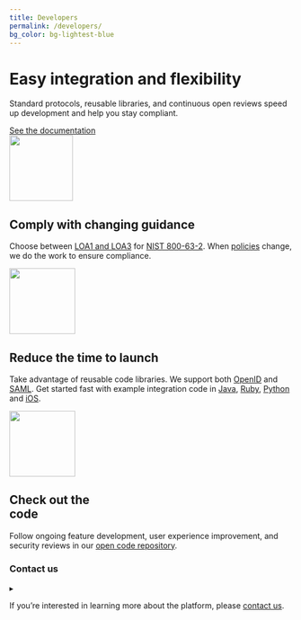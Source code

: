 ```yaml
---
title: Developers
permalink: /developers/
bg_color: bg-lightest-blue
---
```


<div class="bg-navy mb1">
  <div id="developer-header" class="container cntnr-wide px2 sm-px3 py4">
    <div class="col-12 sm-col-8">
      <h1 class="mt0 mb3 white">
        Easy integration and flexibility
      </h1>
      <p class="mb3 white fs-20p serif">
        Standard protocols, reusable libraries, and continuous open reviews speed up development and help you stay compliant.
      </p>
      <a href="https://developers.login.gov/" target="_blank" class="btn btn-primary btn-wide">See the documentation</a>
    </div>
  </div>
</div>

<div class="bg-white">
  <div class="container cntnr-wide p2 sm-p3">
    <div class="clearfix mxn2">
      <div class="col col-12 sm-col-4 px2">
        <img alt="" src="{{ '/assets/img/comply.svg' | relative_url }}" height="117" width="113">
        <h2 class="mt2 mb2 pb2 blue border-bottom">Comply with changing guidance</h2>
        <p>Choose between <a href="https://developers.login.gov/attributes/" target="_blank">LOA1 and LOA3</a> for <a href="http://nvlpubs.nist.gov/nistpubs/SpecialPublications/NIST.SP.800-63-2.pdf" target="_blank">NIST 800-63-2</a>. When <a href="https://pages.nist.gov/800-63-3/" target="_blank">policies</a> change, we do the work to ensure compliance.</p>
      </div>
      <div class="col col-12 sm-col-4 px2">
        <img alt="" src="{{ '/assets/img/launch.svg' | relative_url }}" height="117">
        <h2 class="mt2 mb2 pb2 blue border-bottom">Reduce the time to launch</h2>
        <p>Take advantage of reusable code libraries. We support both <a href="https://developers.login.gov/openid-connect/" target="_blank">OpenID</a> and <a href="https://developers.login.gov/saml/" target="_blank">SAML</a>. Get started fast with example integration code in <a href="https://github.com/18F/identity-sp-java" target="_blank">Java</a>, <a href="https://github.com/18F/identity-sp-sinatra" target="_blank">Ruby</a>, <a href="https://github.com/18F/identity-sp-python" target="_blank">Python</a> and <a href="https://github.com/18F/identity-openidconnect-ios-client" target="_blank">iOS</a>.</p>
      </div>
      <div class="col col-12 sm-col-4 px2">
        <img alt="" src="{{ '/assets/img/develop.svg' | relative_url }}" height="117">
        <h2 class="mt2 mb2 pb2 blue border-bottom">Check out the <br class="sm-show">code</h2>
        <p>Follow ongoing feature development, user experience improvement, and security reviews in our <a href="https://github.com/18F/identity-idp" target="_blank">open code repository</a>.</p>
      </div>
    </div>
  </div>
</div>

<div class="bg-lightest-blue">
  <div class="container cntnr-wide px2 py3 center">
    <h3 class="inline align-middle">Contact us</h3>
    <span class="inline-block sm-px1 h1 blue align-middle line-height-1">▸</span>
    <p class="m0 fs-20p inline align-middle">If you’re interested in learning more about the platform, please <a class="nowrap" href="mailto:login-contact@gsa.gov?subject=login.gov">contact us</a>.</p>
  </div>
</div>
